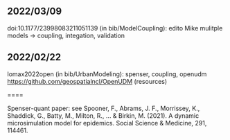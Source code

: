 


## 2022/03/09

doi:10.1177/23998083211051139 (in bib/ModelCoupling): edito Mike mulitple models -> coupling, integation, validation

## 2022/02/22

lomax2022open (in bib/UrbanModeling): spenser, coupling, openudm
https://github.com/geospatialncl/OpenUDM (resources)


====

Spenser-quant paper: see Spooner, F., Abrams, J. F., Morrissey, K., Shaddick, G., Batty, M., Milton, R., ... & Birkin, M. (2021). A dynamic microsimulation model for epidemics. Social Science & Medicine, 291, 114461.


